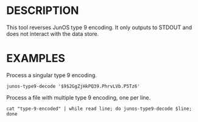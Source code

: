 DESCRIPTION
===========

This tool reverses JunOS type 9 encoding.
It only outputs to STDOUT and does not interact with the data store.


EXAMPLES
========
Process a singular type 9 encoding.
```
junos-type9-decode '$9$2GgZjHkPQ39.PhrvLVb.P5Tz6'
```

Process a file with multiple type 9 encoding, one per line.
```
cat "type-9-encoded" | while read line; do junos-type9-decode $line; done
```
